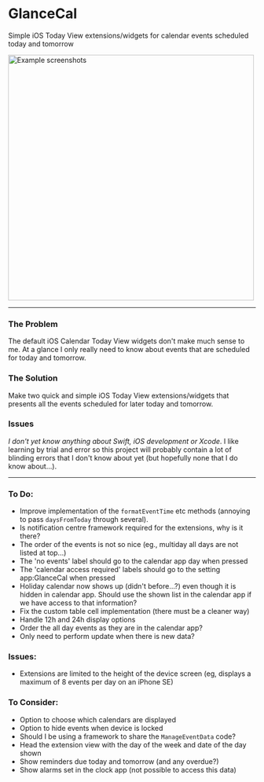 # GlanceCal
Simple iOS Today View extensions/widgets for calendar events scheduled today and tomorrow

<!-- ![Example screenshots](https://raw.githubusercontent.com/jackhallybone/GlanceCal/master/Screenshots.png "Example screenshots") -->

<img src="https://raw.githubusercontent.com/jackhallybone/GlanceCal/master/Screenshots.png"  width='500' alt="Example screenshots">

----

### The Problem

The default iOS Calendar Today View widgets don't make much sense to me. At a glance I only really need to know about events that are scheduled for today and tomorrow.

### The Solution

Make two quick and simple iOS Today View extensions/widgets that presents all the events scheduled for later today and tomorrow.

### Issues

*I don't yet know anything about Swift, iOS development or Xcode*. I like learning by trial and error so this project will probably contain a lot of blinding errors that I don't know about yet (but hopefully none that I do know about...).

----

### To Do:
- Improve implementation of the `formatEventTime` etc methods (annoying to pass `daysFromToday` through several).
- Is notification centre framework required for the extensions, why is it there?
- The order of the events is not so nice (eg., multiday all days are not listed at top...)
- The 'no events' label should go to the calendar app day when pressed
- The 'calendar access required' labels should go to the setting app:GlanceCal when pressed
- Holiday calendar now shows up (didn't before...?) even though it is hidden in calendar app. Should use the shown list in the calendar app if we have access to that information?
- Fix the custom table cell implementation (there must be a cleaner way)
- Handle 12h and 24h display options
- Order the all day events as they are in the calendar app?
- Only need to perform update when there is new data?


### Issues:
- Extensions are limited to the height of the device screen (eg, displays a maximum of 8 events per day on an iPhone SE)


### To Consider:
- Option to choose which calendars are displayed
- Option to hide events when device is locked
- Should I be using a framework to share the `ManageEventData` code?
- Head the extension view with the day of the week and date of the day shown
- Show reminders due today and tomorrow (and any overdue?)
- Show alarms set in the clock app (not possible to access this data)
